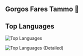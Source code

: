 ## Gorgos Fares Tammo 👋

## Top Languages

![Top Languages](https://github-readme-stats.vercel.app/api/top-langs/?username=Gorgostammos&layout=compact&langs_count=10&cache_seconds=1800)

 ![Top Languages (Detailed)](https://github-readme-stats.vercel.app/api/top-langs/?username=Gorgostammos&langs_count=8&cache_seconds=1800)













